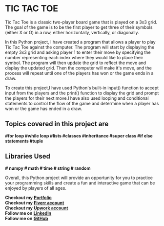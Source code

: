 # TIC TAC TOE
Tic Tac Toe is a classic two-player board game that is played on a 3x3 grid. The goal of the game is to be the first player to get three of their symbols (either X or O) in a row, either horizontally, vertically, or diagonally.

In this Python project, I have created a program that allows a player to play Tic Tac Toe against the computer. The program will start by displaying the empty 3x3 grid and asking player 1 to enter their move by specifying the number representing each index where they would like to place their symbol. The program will then update the grid to reflect the move and display the updated grid. Then the computer will make it's move, and the process will repeat until one of the players has won or the game ends in a draw.

To create this project,I have used Python's built-in input() function to accept input from the players and the print() function to display the grid and prompt the players for their next move.I have also used looping and conditional statements to control the flow of the game and determine when a player has won or the game has ended in a draw.

## Topics covered in this project are
**#for loop #while loop #lists #classes #inheritance #super class #if else statements #tuple**

## Libraries Used
**# numpy # math # time # string # random**

Overall, this Python project will provide an opportunity for you to practice your programming skills and create a fun and interactive game that can be enjoyed by players of all ages.



 **Checkout my** [**Portfolio**](https://a03152049334.wixsite.com/muhammadahmed) <br />
 **Checkout my** [**Fiverr account**](https://www.fiverr.com/ahmed189) <br />
 **Checkout my** [**Upwork account**](https://www.upwork.com/freelancers/~01e248930a029b5290) <br />
 **Follow me on** [**LinkedIn**](http://www.linkedin.com/in/muhammad-ahmed189) <br />
 **Follow me on** [**GitHub**](https://github.com/MuhammadnAhmed) <br />
